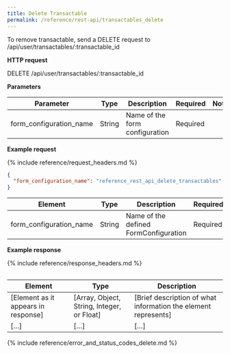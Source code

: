 ```yaml
---
title: Delete Transactable
permalink: /reference/rest-api/transactables_delete
---
```


To remove transactable, send a DELETE request to /api/user/transactables/:transactable_id

**HTTP request**

DELETE /api/user/transactables/:transactable_id

**Parameters**

| Parameter               | Type   | Description                    | Required | Notes |
| ----------------------- | ------ | ------------------------------ | -------- | ----- |
| form_configuration_name | String | Name of the form configuration | Required |       |

**Example request**

{% include reference/request_headers.md %}

```json
{
  "form_configuration_name": "reference_rest_api_delete_transactables"
}
```

| Element                 | Type   | Description                           | Required? |
| ----------------------- | ------ | ------------------------------------- | --------- |
| form_configuration_name | String | Name of the defined FormConfiguration | Required  |

**Example response**

{% include reference/response_headers.md %}

```

```

| Element                             | Type                                       | Description                                                    |
| ----------------------------------- | ------------------------------------------ | -------------------------------------------------------------- |
| [Element as it appears in response] | [Array, Object, String, Integer, or Float] | [Brief description of what information the element represents] |
| […]                                 | […]                                        | […]                                                            |

{% include reference/error_and_status_codes_delete.md %}
